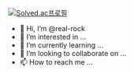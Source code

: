 [![Solved.ac프로필](http://mazassumnida.wtf/api/generate_badge?boj={handle})](https://solved.ac/{handle})
- 👋 Hi, I’m @real-rock
- 👀 I’m interested in ...
- 🌱 I’m currently learning ...
- 💞️ I’m looking to collaborate on ...
- 📫 How to reach me ...
